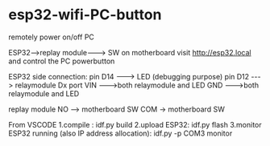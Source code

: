 # esp32-wifi-PC-button
remotely power on/off PC

ESP32-->replay module---> SW on motherboard
visit http://esp32.local and control the PC powerbutton

ESP32 side connection:
pin D14 ---> LED (debugging purpose)
pin D12 ---> relaymodule Dx port
VIN --->both relaymodule and LED
GND --->both relaymodule and LED

replay module
NO --> motherboard SW 
COM -> motherboard SW 


From VSCODE 
1.compile : idf.py build
2.upload ESP32: idf.py flash
3.monitor ESP32 running (also IP address allocation): idf.py -p COM3 monitor
